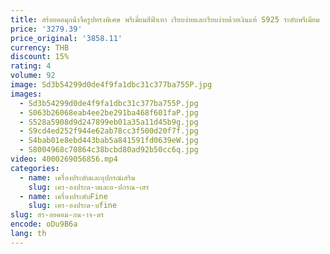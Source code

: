 ```yaml
---
title: สร้อยคอมุกน้ําจืดรูปทรงพิเศษ พรีเมี่ยมสีฟ้าเทา เรียบง่ายและเรียบง่ายด้วยเงินแท้ S925 ระดับพรีเมียม
price: '3279.39'
price_original: '3858.11'
currency: THB
discount: 15%
rating: 4
volume: 92
image: Sd3b54299d0de4f9fa1dbc31c377ba755P.jpg
images:
  - Sd3b54299d0de4f9fa1dbc31c377ba755P.jpg
  - S063b26068eab4ee2be291ba468f601faP.jpg
  - S528a5908d9d247899eb01a35a11d45b9g.jpg
  - S9cd4ed252f944e62ab78cc3f500d20f7f.jpg
  - S4bab01e8ebd443bab5a841591fd0639eW.jpg
  - S8004968c70864c38bcbd80ad92b50cc6q.jpg
video: 4000269056856.mp4
categories:
  - name: เครื่องประดับและอุปกรณ์เสริม
    slug: เคร-องประด-บและอ-ปกรณ-เสร
  - name: เครื่องประดับFine
    slug: เคร-องประด-บfine
slug: สร-อยคอม-กน-าจ-ดร
encode: oDu9B6a
lang: th
---
```

  